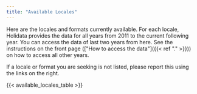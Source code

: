 ```yaml
---
title: "Available Locales"
---
```


Here are the locales and formats currently available.
For each locale, Holidata provides the data for all years from 2011 to the current following year.
You can access the data of last two years from here.
See the instructions on the front page (["How&nbsp;to&nbsp;access&nbsp;the&nbsp;data"]({{< ref "." >}})) on how to access all other years.

If a locale or format you are seeking is not listed, please report this using the links on the right.

{{< available_locales_table >}}
